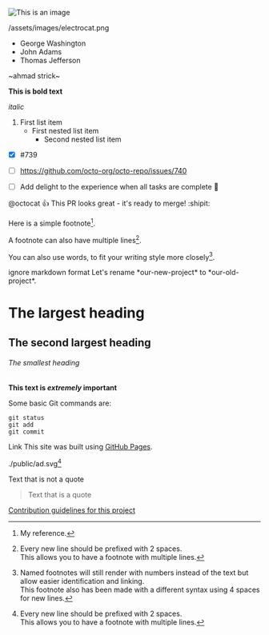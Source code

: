 ![This is an image](https://myoctocat.com/assets/images/base-octocat.svg)

/assets/images/electrocat.png

- George Washington
- John Adams
- Thomas Jefferson

~ahmad strick~ 

**This is bold text** 

*italic*

1. First list item
   - First nested list item
     - Second nested list item


- [x] #739
- [ ] https://github.com/octo-org/octo-repo/issues/740
- [ ] Add delight to the experience when all tasks are complete :tada:


@octocat :+1: This PR looks great - it's ready to merge! :shipit:




Here is a simple footnote[^1].

A footnote can also have multiple lines[^2].  

You can also use words, to fit your writing style more closely[^note].

[^1]: My reference.
[^2]: Every new line should be prefixed with 2 spaces.  
  This allows you to have a footnote with multiple lines.
[^note]:
    Named footnotes will still render with numbers instead of the text but allow easier identification and linking.  
    This footnote also has been made with a different syntax using 4 spaces for new lines.



<!-- This content will not appear in the rendered Markdown -->





ignore markdown format
Let's rename \*our-new-project\* to \*our-old-project\*.


# The largest heading
## The second largest heading
###### The smallest heading



**This text is
 _extremely_ 
 important**



Some basic Git commands are:
```
git status
git add
git commit
```


Link
This site was built using [GitHub Pages](https://pages.github.com/).

./public/ad.svg[^2]


Text that is not a quote

> Text that is a quote

[Contribution guidelines for this project](docs/CONTRIBUTING.md)